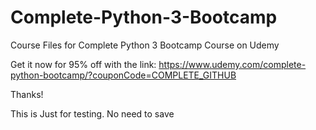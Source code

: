 # Complete-Python-3-Bootcamp
Course Files for Complete Python 3 Bootcamp Course on Udemy


Get it now for 95% off with the link:
https://www.udemy.com/complete-python-bootcamp/?couponCode=COMPLETE_GITHUB

Thanks!

This is Just for testing. No need to save
